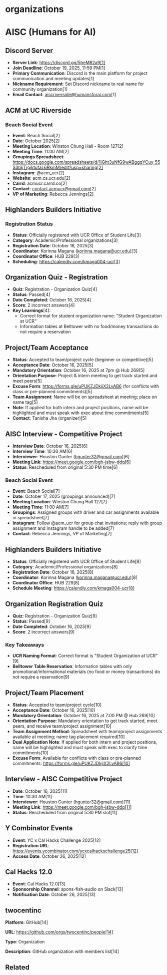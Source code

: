 # organizations

# AISC (Humans for AI)

## Discord Server
- **Server Link**: https://discord.gg/5heM82a9[1]
- **Join Deadline**: October 19, 2025, 11:59 PM[1]
- **Primary Communication**: Discord is the main platform for project communication and meeting updates[1]
- **Nickname Requirement**: Set Discord nickname to real name for community organization[1]
- **Email Contact**: aiscriverside@humansforai.com[1]



## ACM at UC Riverside

### Beach Social Event
- **Event**: Beach Social[2]
- **Date**: October 2025[2]
- **Meeting Location**: Winston Chung Hall - Room 127[2]
- **Meeting Time**: 11:00 AM[2]
- **Groupings Spreadsheet**: https://docs.google.com/spreadsheets/d/1IGht3uNfG9wABggqYCuy_55S3ISjTrgjktufaL6RkmM/edit?usp=sharing[2]
- **Instagram**: @acm_ucr[2]
- **Website**: acm.cs.ucr.edu[2]
- **Carrd**: acmucr.carrd.co[2]
- **Contact**: contact.acmucr@gmail.com[2]
- **VP of Marketing**: Rebecca Jennings[2]


## Highlanders Builders Initiative

### Registration Status
- **Status**: Officially registered with UCR Office of Student Life[3]
- **Category**: Academic/Professional organizations[3]
- **Registration Date**: October 16, 2025[3]
- **Coordinator**: Korinna Magana (korinna.magana@ucr.edu)[3]
- **Coordinator Office**: HUB 229[3]
- **Scheduling**: https://calendly.com/kmaga004-ucr[3]


## Organization Quiz - Registration
- **Quiz**: Registration - Organization Quiz[4]
- **Status**: Passed[4]
- **Date Completed**: October 16, 2025[4]
- **Score**: 2 incorrect answers[4]
- **Key Learnings**[4]:
  - Correct format for student organization name: "Student Organization at UCR"
  - Information tables at Belltower with no food/money transactions do not require a reservation


## Project/Team Acceptance
- **Status**: Accepted to team/project cycle (beginner or competitive)[5]
- **Acceptance Date**: October 16, 2025[5]
- **Mandatory Orientation**: October 16, 2025 at 7pm @ Hub 269[5]
- **Orientation Purpose**: Project & intern meeting to get track started and meet peers[5]
- **Excuse Form**: https://forms.gle/uPUKZJDkjiX2LvAB6 (for conflicts with class or pre-planned commitments)[5]
- **Team Assignment**: Name will be on spreadsheet at meeting; place on name tag[5]
- **Note**: If applied for both intern and project positions, name will be highlighted and must speak with exec about time commitments[5]
- **Contact**: Tanisha Jha (organizer)[5]


## AISC Interview - Competitive Project
- **Interview Date**: October 16, 2025[6]
- **Interview Time**: 10:30 AM[6]
- **Interviewer**: Houston Gunter (hgunter32@gmail.com)[6]
- **Meeting Link**: https://meet.google.com/bgh-jsbw-ddq[6]
- **Status**: Rescheduled from original 5:30 PM time[6]


### Beach Social Event
- **Event**: Beach Social[7]
- **Date**: October 17, 2025 (groupings announced)[7]
- **Meeting Location**: Winston Chung Hall 127[7]
- **Meeting Time**: 11:00 AM[7]
- **Groupings**: Assigned groups with driver and car assignments available in spreadsheet[7]
- **Instagram**: Follow @acm_ucr for group chat invitations; reply with group assignment and Instagram handle to be added[7]
- **Contact**: Rebecca Jennings, VP of Marketing[7]


## Highlanders Builders Initiative

- **Status**: Officially registered with UCR Office of Student Life[8]
- **Category**: Academic/Professional organizations[8]
- **Registration Date**: October 16, 2025[8]
- **Coordinator**: Korinna Magana (korinna.magana@ucr.edu)[8]
- **Coordinator Office**: HUB 229[8]
- **Schedule Meeting**: https://calendly.com/kmaga004-ucr[8]


## Organization Registration Quiz
- **Quiz**: Registration - Organization Quiz[9]
- **Status**: Passed[9]
- **Date Completed**: October 16, 2025[9]
- **Score**: 2 incorrect answers[9]

### Key Takeaways
- **UCR Naming Format**: Correct format is "Student Organization at UCR"[9]
- **Belltower Table Reservation**: Information tables with only promotional/informational materials (no food or money transactions) do not require a reservation[9]



## Project/Team Placement
- **Status**: Accepted to team/project cycle[10]
- **Acceptance Date**: October 16, 2025[10]
- **Mandatory Orientation**: October 16, 2025 at 7:00 PM @ Hub 269[10]
- **Orientation Purpose**: Mandatory orientation to get track started, meet peers, and receive team/project assignment[10]
- **Team Assignment Method**: Spreadsheet with team/project assignments available at meeting; name tag placement required[10]
- **Dual Application Note**: If applied for both intern and project positions, name will be highlighted and must speak with exec to clarify time commitments[10]
- **Excuse Form**: Available for conflicts with class or pre-planned commitments: https://forms.gle/uPUKZJDkjiX2LvAB6[10]



## Interview - AISC Competitive Project
- **Date**: October 16, 2025[11]
- **Time**: 10:30 AM[11]
- **Interviewer**: Houston Gunter (hgunter32@gmail.com)[11]
- **Meeting Link**: https://meet.google.com/bgh-jsbw-ddq[11]
- **Status**: Rescheduled from original 5:30 PM slot[11]


## Y Combinator Events

- **Event**: YC x Cal Hacks Challenge 2025[12]
- **Registration URL**: https://events.ycombinator.com/ycxcalhackschallenge25[12]
- **Access Date**: October 26, 2025[12]



## Cal Hacks 12.0

- **Event**: Cal Hacks 12.0[13]
- **Sponsorship Channel**: spons-fish-audio on Slack[13]
- **Notification Date**: October 26, 2025[13]


## twocentinc

**Platform**: GitHub[14]

**URL**: https://github.com/orgs/twocentinc/people[14]

**Type**: Organization

**Description**: GitHub organization with members list[14]


## Related

